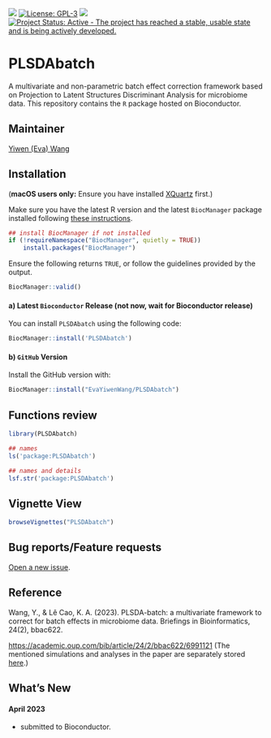 
<!-- PLEASE DO NOT EDIT ./README.md BY HAND, EDIT ./inst/README.Rmd AND RENDER TO CREATE ./README.md -->

[![](https://img.shields.io/github/last-commit/EvaYiwenWang/PLSDAbatch.svg)](https://github.com/EvaYiwenWang/PLSDAbatch/commits/master)
[![License:
GPL-3](https://img.shields.io/badge/license-GPL--3-blue.svg)](https://cran.r-project.org/web/licenses/GPL-3)
[![](https://img.shields.io/github/languages/code-size/EvaYiwenWang/PLSDAbatch.svg)](https://github.com/EvaYiwenWang/PLSDAbatch)
[![Project Status: Active - The project has reached a stable, usable
state and is being actively
developed.](https://www.repostatus.org/badges/latest/active.svg)](https://www.repostatus.org/#active)

# PLSDAbatch

A multivariate and non-parametric batch effect correction framework
based on Projection to Latent Structures Discriminant Analysis for
microbiome data. This repository contains the `R` package hosted on
Bioconductor.

## Maintainer

[Yiwen (Eva) Wang](mailto:wangyiwen@caas.cn)

## Installation

(**macOS users only:** Ensure you have installed
[XQuartz](https://www.xquartz.org/) first.)

Make sure you have the latest R version and the latest `BiocManager`
package installed following [these
instructions](https://www.bioconductor.org/install/).

``` r
## install BiocManager if not installed
if (!requireNamespace("BiocManager", quietly = TRUE))
    install.packages("BiocManager")
```

Ensure the following returns `TRUE`, or follow the guidelines provided
by the output.

``` r
BiocManager::valid()
```

#### a) Latest `Bioconductor` Release (not now, wait for Bioconductor release)

You can install `PLSDAbatch` using the following code:

``` r
BiocManager::install('PLSDAbatch')
```

#### b) `GitHub` Version

Install the GitHub version with:

``` r
BiocManager::install("EvaYiwenWang/PLSDAbatch") 
```

## Functions review

``` r
library(PLSDAbatch)

## names
ls('package:PLSDAbatch')

## names and details
lsf.str('package:PLSDAbatch')
```

## Vignette View

``` r
browseVignettes("PLSDAbatch")
```

## Bug reports/Feature requests

[Open a new issue](https://github.com/EvaYiwenWang/PLSDAbatch/issues).

## Reference

Wang, Y., & Lê Cao, K. A. (2023). PLSDA-batch: a multivariate framework
to correct for batch effects in microbiome data. Briefings in
Bioinformatics, 24(2), bbac622.

<https://academic.oup.com/bib/article/24/2/bbac622/6991121> (The
mentioned simulations and analyses in the paper are separately stored
[here](https://evayiwenwang.github.io/PLSDAbatch_workflow/).)

## What’s New

#### April 2023

- submitted to Bioconductor.
